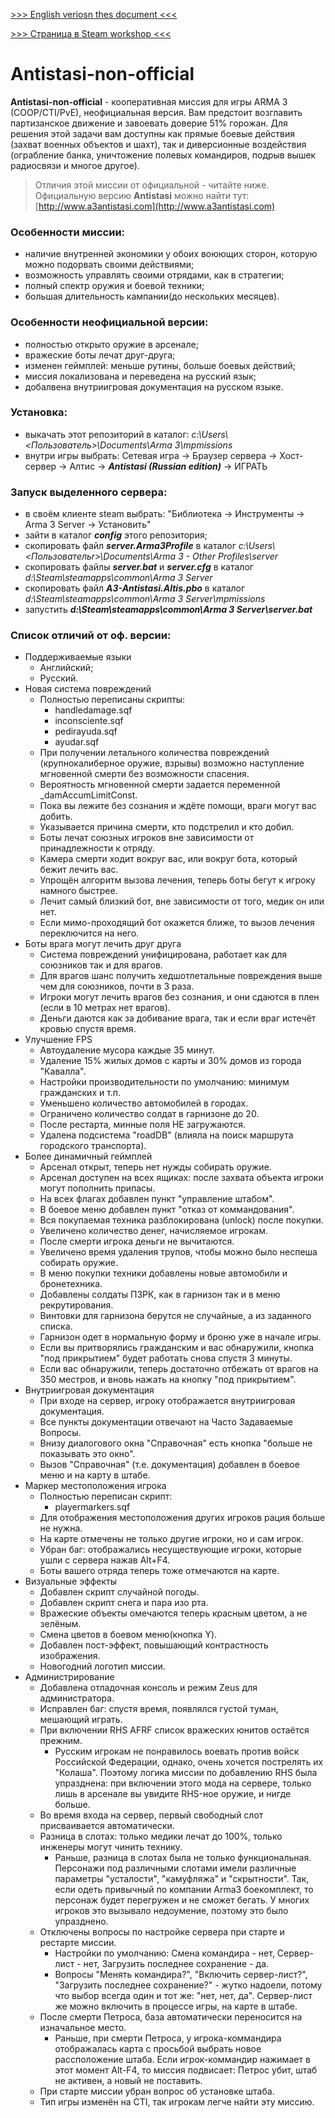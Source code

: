 [>>> English veriosn thes document <<<](README.md)

[>>> Страница в Steam workshop <<<](http://steamcommunity.com/sharedfiles/filedetails/?id=832989755&searchtext=antistasi)

# Antistasi-non-official
**Antistasi-non-official** - кооперативная миссия для игры ARMA 3 (COOP/CTI/PvE), неофициальная версия. Вам предстоит возглавить партизанское движение и завоевать доверие 51% горожан. Для решения этой задачи вам доступны как прямые боевые действия (захват военных объектов и шахт), так и диверсионные воздействия (ограбление банка, уничтожение полевых командиров, подрыв вышек радиосвязи и многое другое).

> Отличия этой миссии от официальной - читайте ниже.
Официальную версию **Antistasi** можно найти тут: [http://www.a3antistasi.com](http://www.a3antistasi.com)

### Особенности миссии:
- наличие внутренней экономики у обоих воюющих сторон, которую можно подорвать своими действиями;
- возможность управлять своими отрядами, как в стратегии;
- полный спектр оружия и боевой техники;
- большая длительность кампании(до нескольких месяцев).

### Особенности неофициальной версии:
- полностью открыто оружие в арсенале;
- вражеские боты лечат друг-друга;
- изменен геймплей: меньше рутины, больше боевых действий;
- миссия локализована и переведена на русский язык;
- добалвена внутриигровая документация на русском языке.

### Установка:
- выкачать этот репозиторий в каталог:
*c:\Users\\<Пользователь>\Documents\Arma 3\mpmissions*
- внутри игры выбрать:
Сетевая игра -> Браузер сервера -> Хост-сервер -> Алтис ->
**_Antistasi (Russian edition)_** -> ИГРАТЬ

### Запуск выделенного сервера:
- в своём клиенте steam выбрать:
"Библиотека -> Инструменты -> Arma 3 Server -> Установить"
- зайти в каталог **_config_** этого репозитория;
- скопировать файл **_server.Arma3Profile_** в каталог
*c:\Users\\<Пользовательr>\Documents\Arma 3 - Other Profiles\server*
- скопировать файлы **_server.bat_** и **_server.cfg_** в каталог
*d:\Steam\steamapps\common\Arma 3 Server*
- скопировать файл **_A3-Antistasi.Altis.pbo_** в каталог
*d:\Steam\steamapps\common\Arma 3 Server\mpmissions*
- запустить **_d:\Steam\steamapps\common\Arma 3 Server\server.bat_**

### Список отличий от оф. версии:
- Поддерживаемые языки
    - Английский;
    - Русский.
- Новая система повреждений
    - Полностью переписаны скрипты:
        - handledamage.sqf
        - inconsciente.sqf
        - pedirayuda.sqf
        - ayudar.sqf
    - При получении летального количества повреждений (крупнокалиберное оружие, взрывы) возможно наступление мгновенной смерти без возможности спасения.
    - Вероятность мгновенной смерти задается переменной _damAccumLimitConst.
    - Пока вы лежите без сознания и ждёте помощи, враги могут вас добить.
    - Указывается причина смерти, кто подстрелил и кто добил.
    - Боты лечат союзных игроков вне зависимости от принадлежности к отряду.
    - Камера смерти ходит вокруг вас, или вокруг бота, который бежит лечить вас.
    - Упрощён алгоритм вызова лечения, теперь боты бегут к игроку намного быстрее.
    - Лечит самый близкий бот, вне зависимости от того, медик он или нет.
    - Если мимо-проходящий бот окажется ближе, то вызов лечения переключится на него.
- Боты врага могут лечить друг друга
    - Система повреждений унифицирована, работает как для союзников так и для врагов.
    - Для врагов шанс получить хедшотлетальные повреждения выше чем для союзников, почти в 3 раза.
    - Игроки могут лечить врагов без сознания, и они сдаются в плен (если в 10 метрах нет врагов).
    - Деньги даются как за добивание врага, так и если враг истечёт кровью спустя время.
- Улучшение FPS
    - Автоудаление мусора каждые 35 минут.
    - Удаление 15% жилых домов с карты и 30% домов из города "Кавалла".
    - Настройки производительности по умолчанию: минимум гражданских и т.п.
    - Уменьшено количество автомобилей в городах.
    - Ограничено количество солдат в гарнизоне до 20.
    - После рестарта, минные поля НЕ загружаются.
    - Удалена подсистема "roadDB" (влияла на поиск маршрута городского транспорта).
- Более динамичный геймплей
    - Арсенал открыт, теперь нет нужды собирать оружие.
    - Арсенал доступен на всех ящиках: после захвата объекта игроки могут пополнить припасы.
    - На всех флагах добавлен пункт "управление штабом".
    - В боевое меню добавлен пункт "отказ от коммандования".
    - Вся покупаемая техника разблокирована (unlock) после покупки.
    - Увеличено количество денег, начисляемое игрокам.
    - После смерти игрока деньги не вычитаются.
    - Увеличено время удаления трупов, чтобы можно было неспеша собирать оружие.
    - В меню покупки техники добавлены новые автомобили и бронетехника.
    - Добавлены солдаты ПЗРК, как в гарнизон так и в меню рекрутирования.
    - Винтовки для гарнизона берутся не случайные, а из заданного списка.
    - Гарнизон одет в нормальную форму и броню уже в начале игры.
    - Если вы притворялись гражданским и вас обнаружили, кнопка "под прикрытием" будет работать снова спустя 3 минуты.
    - Если вас обнаружили, теперь достаточно отбежать от врагов на 350 местров, и вновь нажать на кнопку "под прикрытием".
- Внутриигровая документация
    - При входе на сервер, игроку отображается внутриигровая документация.
    - Все пункты документации отвечают на Часто Задаваемые Вопросы.
    - Внизу диалогового окна "Справочная" есть кнопка "больше не показывать это окно".
    - Вызов "Справочная" (т.е. документация) добавлен в боевое меню и на карту в штабе.
- Маркер местоположения игрока
    - Полностью переписан скрипт:
        - playermarkers.sqf
    - Для отображения местоположения других игроков рация больше не нужна.
    - На карте отмечены не только другие игроки, но и сам игрок.
    - Убран баг: отображались несуществующие игроки, которые ушли с сервера нажав Alt+F4.
    - Боты вашего отряда теперь тоже отмечаются на карте.
- Визуальные эффекты
    - Добавлен скрипт случайной погоды.
    - Добавлен скрипт снега и пара изо рта.
    - Вражеские объекты омечаются теперь красным цветом, а не зелёным.
    - Смена цветов в боевом меню(кнопка Y).
    - Добавлен пост-эффект, повышающий контрастность изображения.
    - Новогодний логотип миссии.
- Администрирование
    - Добавлена отладочная консоль и режим Zeus для администратора.
    - Исправлен баг: спустя время, появлялся густой туман, мешающий играть.
    - При включении RHS AFRF список вражеских юнитов остаётся прежним.
        - Русским игрокам не понравилось воевать против войск Российской Федерации, однако, очень хочется пострелять их "Колаша". Поэтому логика миссии по добавлению RHS была упразднена: при включении этого мода на сервере, только лишь в арсенале вы увидите RHS-ное оружие, и нигде больше.
    - Во время входа на сервер, первый свободный слот присваивается автоматически.
    - Разница в слотах: только медики лечат до 100%, только инженеры могут чинить технику.
        - Раньше, разница в слотах была не только функциональная. Персонажи под различными слотами имели различные параметры "усталости", "камуфляжа" и "скрытности". Так, если одеть привычный по компании Arma3 боекомплект, то персонаж будет перегружен и не сможет бегать. У многих игроков это вызывало недоумение, поэтому это было упразднено.
    - Отключены вопросы по настройке сервера при старте и рестарте миссии.
        - Настройки по умолчанию: Смена командира - нет, Сервер-лист - нет, Загрузить последнее сохранение - да.
        - Вопросы "Менять командира?", "Включить сервер-лист?", "Загрузить последнее сохранение?" - жутко надоели, потому что выбор всегда один и тот же: "нет, нет, да". Сервер-лист же можно включить в процессе игры, на карте в штабе.
    - После смерти Петроса, база автоматически переносится на изначальное место.
        - Раньше, при смерти Петроса, у игрока-коммандира отображалась карта с просьбой выбрать новое рассположение штаба. Если игрок-коммандир нажимает в этот момент Alt-F4, то миссия подвисает: Петрос убит, штаб не активен, а новый не поставить.
    - При старте миссии убран вопрос об установке штаба.
    - Тип игры изменён на CTI, так игрокам легче найти эту миссию.
